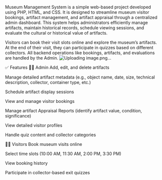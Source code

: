 Museum Management System is a simple web-based project developed using PHP, HTML, and CSS. It is designed to streamline museum visitor bookings, artifact management, and artifact appraisal through a centralized admin dashboard. This system helps administrators efficiently manage artifacts, maintain historical records, schedule viewing sessions, and evaluate the cultural or historical value of artifacts.

Visitors can book their visit slots online and explore the museum’s artifacts. At the end of their visit, they can participate in quizzes based on different collectors. All backend operations like bookings, artifacts, and evaluations are handled by the Admin.
![Uploading image.png…]()


✅ Features
👩‍💼 Admin
Add, edit, and delete artifacts

Manage detailed artifact metadata (e.g., object name, date, size, technical description, collector, container type, etc.)

Schedule artifact display sessions

View and manage visitor bookings

Manage artifact Appraisal Reports (identify artifact value, condition, significance)

View detailed visitor profiles

Handle quiz content and collector categories

👨‍🎓 Visitors
Book museum visits online

Select time slots (10:00 AM, 11:30 AM, 2:00 PM, 3:30 PM)

View booking history

Participate in collector-based exit quizzes

